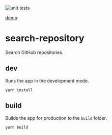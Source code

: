 ![unit tests](https://github.com/czizzy/search-repository/actions/workflows/unittest.js.yml/badge.svg)

[demo](https://czizzy.github.io/search-repository/)

# search-repository
Search GitHub repositories.

## dev
Runs the app in the development mode.
```
yarn install
```

## build
Builds the app for production to the `build` folder.
```
yarn build
```

